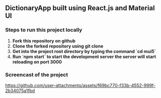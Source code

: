 ## DictionaryApp built using React.js and Material UI

### Steps to run this project locally

<ol>
  <li><b>Fork this repository on github</b></li>
  <li><b>Clone the forked repository using git clone</b></li>
  <li><b>Get into the project root directory by typing the command `cd mui5`</b></li>
  <li><b>Run `npm start` to start the development server the server will start reloading on port 3000</b></li>
</ol>

### Screencast of the project

https://github.com/user-attachments/assets/f69bc770-f33b-4552-999f-2b34075a1fbd
